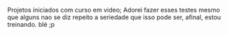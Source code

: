 Projetos iniciados com curso em video; Adorei fazer esses testes mesmo que alguns nao se diz repeito a seriedade que isso pode ser, afinal, estou treinando.
blé ;p